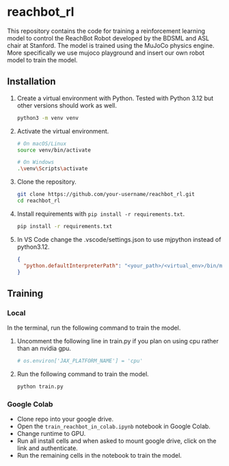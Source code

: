 # reachbot_rl

This repository contains the code for training a reinforcement learning model to control the ReachBot Robot developed by the BDSML and ASL chair at Stanford. The model is trained using the MuJoCo physics engine. More specifically we use mujoco playground and insert our own robot model to train the model.

## Installation

1. Create a virtual environment with Python. Tested with Python 3.12 but other versions should work as well.

   ```bash
   python3 -m venv venv
   ```

2. Activate the virtual environment.

   ```bash
   # On macOS/Linux
   source venv/bin/activate

   # On Windows
   .\venv\Scripts\activate
   ```

3. Clone the repository.

   ```bash
   git clone https://github.com/your-username/reachbot_rl.git
   cd reachbot_rl
   ```

4. Install requirements with `pip install -r requirements.txt`.

   ```bash
   pip install -r requirements.txt
   ```

5. In VS Code change the .vscode/settings.json to use mjpython instead of python3.12.
   ```json
   {
     "python.defaultInterpreterPath": "<your_path>/<virtual_env>/bin/mjpython"
   }
   ```

## Training

### Local

In the terminal, run the following command to train the model.

1. Uncomment the following line in train.py if you plan on using cpu rather than an nvidia gpu.
   ```python
   # os.environ['JAX_PLATFORM_NAME'] = 'cpu'
   ```
2. Run the following command to train the model.
   ```bash
   python train.py
   ```

### Google Colab

- Clone repo into your google drive.
- Open the `train_reachbot_in_colab.ipynb` notebook in Google Colab.
- Change runtime to GPU.
- Run all install cells and when asked to mount google drive, click on the link and authenticate.
- Run the remaining cells in the notebook to train the model.
